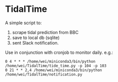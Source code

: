 # TidalTime
A simple script to:
1. scrape tidal prediction from BBC
2. save to local db (sqlite)
3. sent Slack notification. 

Use in conjunction with cronjob
to monitor daily. e.g.:
```
0 4 * * * /home/wei/miniconda3/bin/python /home/wei/TidalTime/tide_time.py -p 104 -p 103
0 21 * * 2,4 /home/wei/miniconda3/bin/python /home/wei/TidalTime/notification.py
```


